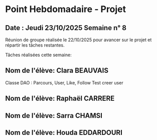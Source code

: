 # Point Hebdomadaire - Projet

## Date : Jeudi 23/10/2025 Semaine n° 8

Réunion de groupe réalisée le 22/10/2025 pour avancer sur le projet et répartir les tâches restantes.

Tâches réalisées cette semaine: 

## Nom de l'élève: Clara BEAUVAIS
Classe DAO : Parcours, User, Like, Follow
Test creer user 

## Nom de l'élève: Raphaël CARRERE

## Nom de l'élève: Sarra CHAMSI

## Nom de l'élève: Houda EDDARDOURI








